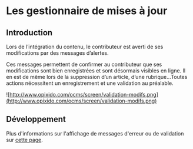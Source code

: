 # Les gestionnaire de mises à jour #

## Introduction ##

Lors de l’intégration du contenu, le contributeur est averti de ses modifications par des messages d’alertes.

Ces messages permettent de confirmer au contributeur que ses modifications sont bien enregistrées et sont désormais visibles en ligne. Il en est de même lors de la suppression d’un article, d’une rubrique…Toutes actions nécessitent un enregistrement et une validation au préalable.

![http://www.opixido.com/ocms/screen/validation-modifs.png](http://www.opixido.com/ocms/screen/validation-modifs.png)

## Développement ##

Plus d'informations sur l'affichage de messages d'erreur ou de validation sur [cette page](Fonctions#Gestion_des_erreurs.md).